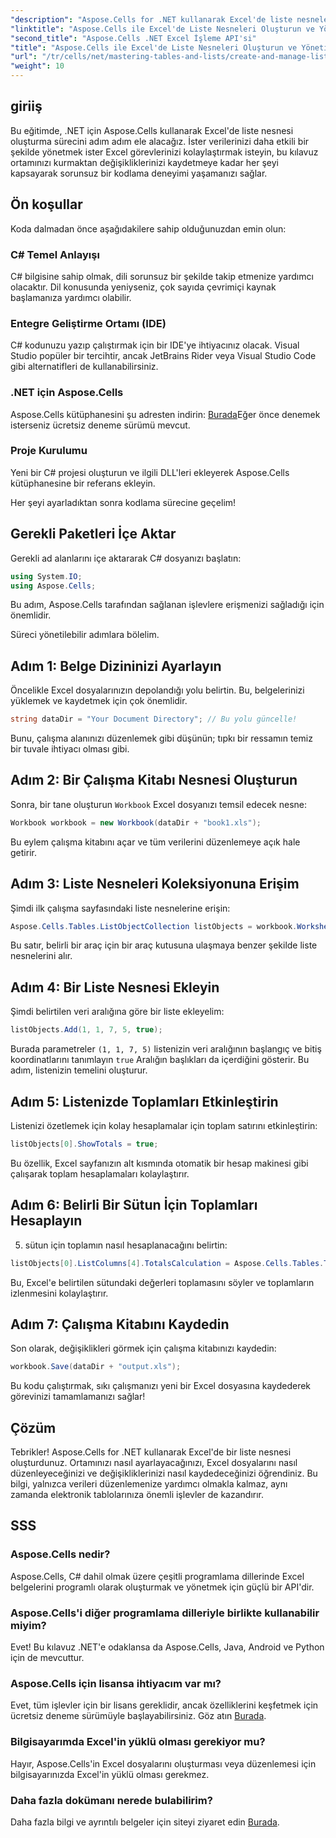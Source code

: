```yaml
---
"description": "Aspose.Cells for .NET kullanarak Excel'de liste nesnelerini etkili bir şekilde nasıl oluşturup yöneteceğinizi keşfedin. Bu kapsamlı adım adım kılavuz, kurulum sürecinde size yol gösterecektir."
"linktitle": "Aspose.Cells ile Excel'de Liste Nesneleri Oluşturun ve Yönetin"
"second_title": "Aspose.Cells .NET Excel İşleme API'si"
"title": "Aspose.Cells ile Excel'de Liste Nesneleri Oluşturun ve Yönetin"
"url": "/tr/cells/net/mastering-tables-and-lists/create-and-manage-list-object/"
"weight": 10
---
```


## giriiş

Bu eğitimde, .NET için Aspose.Cells kullanarak Excel'de liste nesnesi oluşturma sürecini adım adım ele alacağız. İster verilerinizi daha etkili bir şekilde yönetmek ister Excel görevlerinizi kolaylaştırmak isteyin, bu kılavuz ortamınızı kurmaktan değişikliklerinizi kaydetmeye kadar her şeyi kapsayarak sorunsuz bir kodlama deneyimi yaşamanızı sağlar.

## Ön koşullar

Koda dalmadan önce aşağıdakilere sahip olduğunuzdan emin olun:

### C# Temel Anlayışı
C# bilgisine sahip olmak, dili sorunsuz bir şekilde takip etmenize yardımcı olacaktır. Dil konusunda yeniyseniz, çok sayıda çevrimiçi kaynak başlamanıza yardımcı olabilir.

### Entegre Geliştirme Ortamı (IDE)
C# kodunuzu yazıp çalıştırmak için bir IDE'ye ihtiyacınız olacak. Visual Studio popüler bir tercihtir, ancak JetBrains Rider veya Visual Studio Code gibi alternatifleri de kullanabilirsiniz.

### .NET için Aspose.Cells
Aspose.Cells kütüphanesini şu adresten indirin: [Burada](https://releases.aspose.com/cells/net/)Eğer önce denemek isterseniz ücretsiz deneme sürümü mevcut.

### Proje Kurulumu
Yeni bir C# projesi oluşturun ve ilgili DLL'leri ekleyerek Aspose.Cells kütüphanesine bir referans ekleyin.

Her şeyi ayarladıktan sonra kodlama sürecine geçelim!

## Gerekli Paketleri İçe Aktar

Gerekli ad alanlarını içe aktararak C# dosyanızı başlatın:

```csharp
using System.IO;
using Aspose.Cells;
```

Bu adım, Aspose.Cells tarafından sağlanan işlevlere erişmenizi sağladığı için önemlidir.

Süreci yönetilebilir adımlara bölelim.

## Adım 1: Belge Dizininizi Ayarlayın

Öncelikle Excel dosyalarınızın depolandığı yolu belirtin. Bu, belgelerinizi yüklemek ve kaydetmek için çok önemlidir.

```csharp
string dataDir = "Your Document Directory"; // Bu yolu güncelle!
```

Bunu, çalışma alanınızı düzenlemek gibi düşünün; tıpkı bir ressamın temiz bir tuvale ihtiyacı olması gibi.

## Adım 2: Bir Çalışma Kitabı Nesnesi Oluşturun

Sonra, bir tane oluşturun `Workbook` Excel dosyanızı temsil edecek nesne:

```csharp
Workbook workbook = new Workbook(dataDir + "book1.xls");
```

Bu eylem çalışma kitabını açar ve tüm verilerini düzenlemeye açık hale getirir.

## Adım 3: Liste Nesneleri Koleksiyonuna Erişim

Şimdi ilk çalışma sayfasındaki liste nesnelerine erişin:

```csharp
Aspose.Cells.Tables.ListObjectCollection listObjects = workbook.Worksheets[0].ListObjects;
```

Bu satır, belirli bir araç için bir araç kutusuna ulaşmaya benzer şekilde liste nesnelerini alır.

## Adım 4: Bir Liste Nesnesi Ekleyin

Şimdi belirtilen veri aralığına göre bir liste ekleyelim:

```csharp
listObjects.Add(1, 1, 7, 5, true);
```

Burada parametreler `(1, 1, 7, 5)` listenizin veri aralığının başlangıç ve bitiş koordinatlarını tanımlayın `true` Aralığın başlıkları da içerdiğini gösterir. Bu adım, listenizin temelini oluşturur.

## Adım 5: Listenizde Toplamları Etkinleştirin

Listenizi özetlemek için kolay hesaplamalar için toplam satırını etkinleştirin:

```csharp
listObjects[0].ShowTotals = true;
```

Bu özellik, Excel sayfanızın alt kısmında otomatik bir hesap makinesi gibi çalışarak toplam hesaplamaları kolaylaştırır.

## Adım 6: Belirli Bir Sütun İçin Toplamları Hesaplayın

5. sütun için toplamın nasıl hesaplanacağını belirtin:

```csharp
listObjects[0].ListColumns[4].TotalsCalculation = Aspose.Cells.Tables.TotalsCalculation.Sum; 
```

Bu, Excel'e belirtilen sütundaki değerleri toplamasını söyler ve toplamların izlenmesini kolaylaştırır.

## Adım 7: Çalışma Kitabını Kaydedin

Son olarak, değişiklikleri görmek için çalışma kitabınızı kaydedin:

```csharp
workbook.Save(dataDir + "output.xls");
```

Bu kodu çalıştırmak, sıkı çalışmanızı yeni bir Excel dosyasına kaydederek görevinizi tamamlamanızı sağlar!

## Çözüm

Tebrikler! Aspose.Cells for .NET kullanarak Excel'de bir liste nesnesi oluşturdunuz. Ortamınızı nasıl ayarlayacağınızı, Excel dosyalarını nasıl düzenleyeceğinizi ve değişikliklerinizi nasıl kaydedeceğinizi öğrendiniz. Bu bilgi, yalnızca verileri düzenlemenize yardımcı olmakla kalmaz, aynı zamanda elektronik tablolarınıza önemli işlevler de kazandırır.

## SSS

### Aspose.Cells nedir?  
Aspose.Cells, C# dahil olmak üzere çeşitli programlama dillerinde Excel belgelerini programlı olarak oluşturmak ve yönetmek için güçlü bir API'dir.

### Aspose.Cells'i diğer programlama dilleriyle birlikte kullanabilir miyim?  
Evet! Bu kılavuz .NET'e odaklansa da Aspose.Cells, Java, Android ve Python için de mevcuttur.

### Aspose.Cells için lisansa ihtiyacım var mı?  
Evet, tüm işlevler için bir lisans gereklidir, ancak özelliklerini keşfetmek için ücretsiz deneme sürümüyle başlayabilirsiniz. Göz atın [Burada](https://releases.aspose.com/).

### Bilgisayarımda Excel'in yüklü olması gerekiyor mu?  
Hayır, Aspose.Cells'in Excel dosyalarını oluşturması veya düzenlemesi için bilgisayarınızda Excel'in yüklü olması gerekmez.

### Daha fazla dokümanı nerede bulabilirim?  
Daha fazla bilgi ve ayrıntılı belgeler için siteyi ziyaret edin [Burada](https://reference.aspose.com/cells/net/).